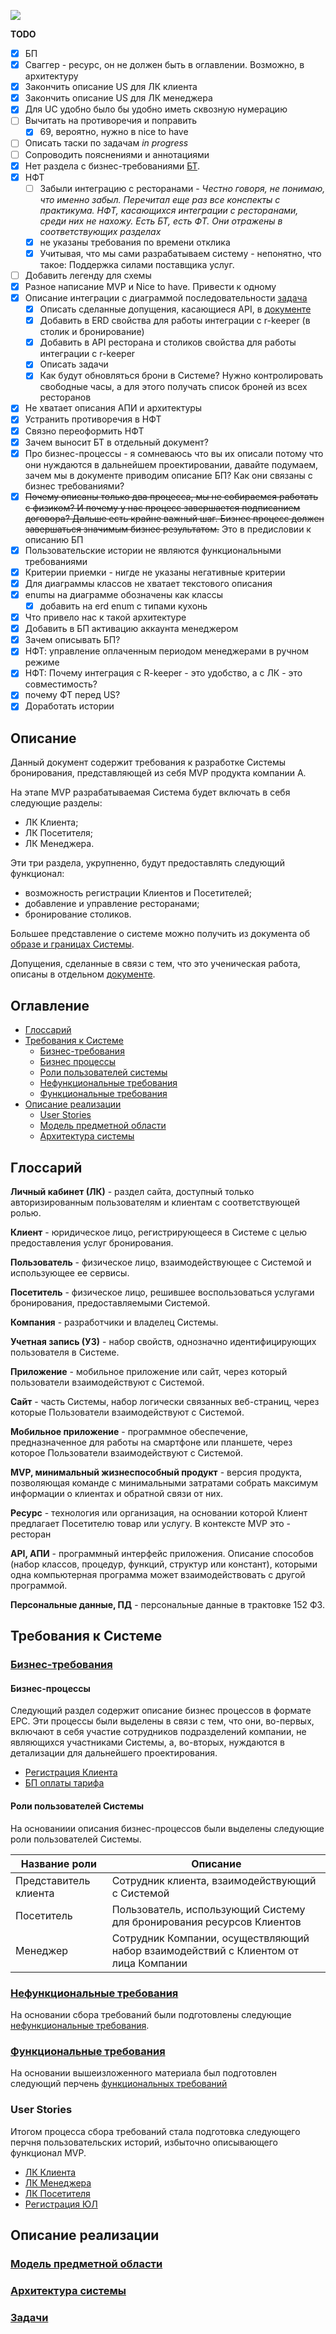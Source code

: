 ![](img/Screenshot_124.png)

**TODO**

- [x] БП
- [x] Сваггер - ресурс, он не должен быть в оглавлении. Возможно, в архитектуру
- [x] Закончить описание US для ЛК клиента
- [x] Закончить описание US для ЛК менеджера
- [x] Для UC удобно было бы удобно иметь сквозную нумерацию
- [ ] Вычитать на противоречия и поправить
  - [x] 69, вероятно, нужно в nice to have
- [ ] Описать таски по задачам _in progress_
- [ ] Сопроводить пояснениями и аннотациями
- [x] Нет раздела с бизнес-требованиями [БТ](structure/requirements/concepts-and-borders.md).
- [x] НФТ
  - [ ] Забыли интеграцию с ресторанами - _Честно говоря, не понимаю, что именно забыл. Перечитал еще раз все конспекты с практикума. НФТ, касающихся интеграции с ресторанами, среди них не нахожу. Есть БТ, есть ФТ. Они отражены в соответствующих разделах_
  - [x] не указаны требования по времени отклика
  - [x] Учитывая, что мы сами разрабатываем систему - непонятно, что такое: Поддержка силами поставщика услуг.
- [ ] Добавить легенду для схемы
- [x] Разное написание MVP и Nice to have. Привести к одному
- [x] Описание интеграции с диаграммой последовательности [задача](structure/tasks/lk-visitor/39.md)
  - [x] Описать сделанные допущения, касающиеся API, в [документе](structure/requirements/assumptions.md)
  - [x] Добавить в ERD свойства для работы интеграции с r-keeper (в столик и бронирование)
  - [x] Добавить в API ресторана и столиков свойства для работы интеграции с r-keeper
  - [x] Описать задачи
  - [X] Как будут обновляться брони в Системе? Нужно контролировать свободные часы, а для этого получать список броней из всех ресторанов
- [x] Не хватает описания АПИ и архитектуры
- [x] Устранить противоречия в НФТ
- [x] Связно переоформить НФТ
- [x] Зачем выносит БТ в отдельный документ?
- [x] Про бизнес-процессы - я сомневаюсь что вы их описали потому что они нуждаются в дальнейшем проектировании, давайте подумаем, зачем мы в документе приводим описание БП? Как они связаны с бизнес требованиями?
- [x] ~~Почему описаны только два процесса, мы не собираемся работать с физиком? И почему у нас процесс завершается подписанием договора? Дальше есть крайне важный шаг. Бизнес процесс должен завершаться значимым бизнес результатом.~~ Это в предисловии к описанию БП
- [x] Пользовательские истории не являются функциональными требованиями
- [x] Критерии приемки - нигде не указаны негативные критерии
- [x] Для диаграммы классов не хватает текстового описания
- [x] enumы на диаграмме обозначены как классы
  - [x] добавить на erd enum с типами кухонь
- [x] Что привело нас к такой архитектуре
- [x] Добавить в БП активацию аккаунта менеджером
- [x] Зачем описывать БП?
- [x] НФТ: управление оплаченным периодом менеджерами в ручном режиме
- [x] НФТ: Почему интеграция с R-keeper - это удобство, а с ЛК - это совместимость?
- [x] почему ФТ перед US?
- [x] Доработать истории

## Описание

Данный документ содержит требования к разработке Системы бронирования, представляющей из себя MVP продукта компании А.

На этапе MVP разрабатываемая Система будет включать в себя следующие разделы:

* ЛК Клиента;
* ЛК Посетителя;
* ЛК Менеджера.

Эти три раздела, укрупненно, будут предоставлять следующий функционал:

* возможность регистрации Клиентов и Посетителей;
* добавление и управление ресторанами;
* бронирование столиков.

Большее представление о системе можно получить из документа об [образе и границах Системы](structure/requirements/concepts-and-borders.md).

Допущения, сделанные в связи с тем, что это ученическая работа, описаны в отдельном [документе](structure/requirements/assumptions.md).

## Оглавление

* [Глоссарий](#глоссарий)
* [Требования к Системе](#требования-к-системе)
  * [Бизнес-требования](#бизнес-требованияstructurerequirementsbusiness-requirementsmd)
  * [Бизнес процессы](#бизнес-процессы)
  * [Роли пользователей системы](#роли-пользователей-системы)
  * [Нефункциональные требования](#нефункциональные-требованияstructurerequirementsnon-functionalmd)
  * [Функциональные требования](#функциональные-требованияstructurerequirementsfunctionalmd)
* [Описание реализации](#описание-реализации)
  * [User Stories](#user-stories)
  * [Модель предметной области](#модель-предметной-области)
  * [Архитектура системы](#архитектура-системыstructurearchc4-containersmd)

## Глоссарий

**Личный кабинет (ЛК)** - раздел сайта, доступный только авторизированным пользователям и клиентам с соответствующей ролью.

**Клиент** - юридическое лицо, регистрирующееся в Системе с целью предоставления услуг бронирования.

**Пользователь** - физическое лицо, взаимодействующее с Системой и использующее ее сервисы.

**Посетитель** - физическое лицо, решившее воспользоваться услугами бронирования, предоставляемыми Системой.

**Компания** - разработчики и владелец Системы.

**Учетная запись (УЗ)** - набор свойств, однозначно идентифицирующих пользователя в Системе.

**Приложение** - мобильное приложение или сайт, через который пользователи взаимодействуют с Системой.

**Сайт** - часть Системы, набор логически связанных веб-страниц, через которые Пользователи взаимодействуют с Системой.

**Мобильное приложение** - программное обеспечение, предназначенное для работы на смартфоне или планшете, через которое Пользователи взаимодействуют с Системой.

**MVP, минимальный жизнеспособный продукт** - версия продукта, позволяющая команде с минимальными затратами собрать максимум информации о клиентах и обратной связи от них.

**Ресурс** - технология или организация, на основании которой Клиент предлагает Посетителю товар или услугу. В контексте MVP это - ресторан

**API, АПИ** - программный интерфейс приложения. Описание способов (набор классов, процедур, функций, структур или констант), которыми одна компьютерная программа может взаимодействовать с другой программой.

**Персональные данные, ПД** - персональные данные в трактовке 152 ФЗ.

## Требования к Системе

### [Бизнес-требования](/structure/requirements/business-requirements.md)

#### Бизнес-процессы

Следующий раздел содержит описание бизнес процессов в формате EPC. Эти процессы были выделены в связи с тем, что они, во-первых, включают в себя участие сотрудников подразделений компании, не являющихся участниками Системы, а, во-вторых, нуждаются в детализации для дальнейшего проектирования.

* [Регистрация Клиента](structure/requirements/client-registration.md)
* [БП оплаты тарифа](structure/requirements/renewal-bp.md)

#### Роли пользователей Системы

На основаниии описания бизнес-процессов были выделены следующие роли пользователей Системы.

|Название роли|Описание|
|-------------|--------|
|Представитель клиента|Сотрудник клиента, взаимодействующий с Системой|
|Посетитель|Пользователь, использующий Систему для бронирования ресурсов Клиентов|
|Менеджер|Сотрудник Компании, осуществляющий набор взаимодействий с Клиентом от лица Компании|

### [Нефункциональные требования](structure/requirements/non-functional.md)

На основании сбора требований были подготовлены следующие [нефункциональные требования](structure/requirements/non-functional.md).

### [Функциональные требования](structure/requirements/functional.md)

На основании вышеизложенного материала был подготовлен следующий перчень [функциональных требований](structure/requirements/functional.md)

### User Stories

Итогом процесса сбора требований стала подготовка следующего перчня пользовательских историй, избыточно описывающего функционал MVP.

* [ЛК Клиента](structure/uc/client-profile.md)
* [ЛК Менеджера](structure/uc/manager-profile.md)
* [ЛК Посетителя](structure/uc/user-profile.md)
* [Регистрация ЮЛ](structure/uc/client-registration.md)

## Описание реализации

### [Модель предметной области](structure/erd/erd.md)

### [Архитектура системы](structure/arch/c4-containers.md)

### [Задачи](structure/tasks/tasks.md)
